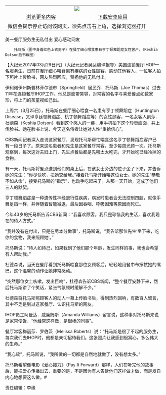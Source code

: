 

<table>
  <tr>
    <td align="center" colspan="2">
      <a href="https://github.com/ogate/ogate/blob/master/README.md"><img src="https://cloud.githubusercontent.com/assets/11880933/13434984/f430fae2-e012-11e5-814f-c2df1e82b247.jpg"/></a>
    </td>
  </tr>
  <tr>
    <td align="center">
      <a href="https://s3.ap-south-1.amazonaws.com/ogatem/oGate.htm?from=oNote">浏览更多内容</a>
    </td>
    <td align="center">
      <a href="https://raw.githubusercontent.com/ogate/up/master/ogate.apk">下载安卓应用</a>
    </td>
  </tr>
  <tr>
    <td align="center" colspan="2">
      微信会提示停止访问该网页，须先点击右上角，选择浏览器打开
    </td>
  </tr>
</table>    



美一餐厅服务生无私付出 爱心感动网友






        托马斯（图中身着红色上衣男子）在餐厅细心喂食患有亨丁顿舞蹈症女性客户。（Keshia Dotson脸书截图）




【大纪元2017年03月29日讯】（大纪元记者吴达编译报导）美国连锁餐厅IHOP一名服务生，日前在餐厅细心喂食患有疾病的女性顾客，感动其他客人，一位客人拍下照片上传脸书，网友热烈回应，赞扬他的无私付出。


伊利诺伊州斯普林菲尔德市（Springfield）居民乔．托马斯（Joe Thomas）过去11年在连锁餐厅IHOP工作，他总是面带笑容，对常客的名字与喜爱餐点如数家珍，将上门的孩童视如己出。


上周六（3月25日），托马斯在餐厅细心喂食一名患有亨丁顿舞蹈症（Huntington Disease，又译亨廷顿舞蹈症、杭丁顿舞蹈症等）的女性顾客，一名女客人凯莎．杜德森（Keshia Dotson）看到这个感人的一幕，用手机拍下这个珍贵画面，并上传脸书。她在脸书上说，今天这名侍者让她对人性“重拾信心”。


CBS新闻记者深入走访这家餐厅，发现托马斯帮忙喂食这名亨丁顿舞蹈症客户已有一段日子了。原来这名患者和先生是这家餐厅常客，至少每周光顾一次。托马斯观察到，每次这对夫妇上门，先生点餐后都是先喂太太吃完，才开始吃已经冷掉的食物。


有一天，托马斯将餐点送到他们的桌上后，在该女士旁边的位子坐了下来，并告诉她的先生：“你尽快吃，把她交给我。”接着托马斯开始喂这位女士。她的先生“恭敬不如从命”，接受托马斯的“指示”，也动手吃起来了。从那一天开始，这成了他们三人的默契。


亨丁顿舞蹈症是一种遗传性神经退行性疾病，病发时患者会无法控制四肢，就像手舞足蹈一样，并伴随着智能减退，最后因吞咽、呼吸困难等原因而死亡。


今年43岁的托马斯告诉CBS新闻：“我喜欢顾客，我只是珍惜我的生活，喜欢我现在的待人方式。”


“我并没有在付出，只是在尽本分做事”，托马斯说，“我告诉那位先生‘坐下来，吃你的食物，我来照顾她’。”


托马斯说：“待人如待己，如果我到了他们那个年龄，发生同样的事，我也会希望有人帮助我。”


杜德森说，当天在餐厅看到托马斯喂食那位女顾客后，轻轻地用餐巾布擦拭她的嘴巴，这个温馨的动作让她非常感动。


“突然那位女士咳嗽，发出巨响”，杜德森告诉CBS新闻，“整个餐厅安静下来，然后托马斯讲了个笑话，紧张气氛顿时缓解不少。”





杜德森将托马斯照顾客人的动人一幕上传脸书后，得到热烈回响，有数百人留言，其中不乏是到过这家餐厅、认识托马斯的网友。


IHOP员工阿曼达．威廉姆斯（Amanda Williams）留言说，这种事对托马斯来说是家常便饭，“他经常这样做，是很棒的同事”。


餐厅常客梅丽莎．罗伯茨（Melissa Roberts）说：“托马斯是很了不起的服务生，每次我们去IHOP时，他都是亲切招待我们。这张照片让我感到很窝心，多么伟大的生命。”


“我心软”，托马斯说，“我所做的一切都是自然地就做了，没有想太多。”


托马斯希望像电影《爱心接力》（Pay It Forward）那样，人们在听完他的故事后，能把爱心传播出去，重要的是，不是因为有人告诉他们这样做才做，而是发自内心地想要这么做。#


责任编辑：李缘



